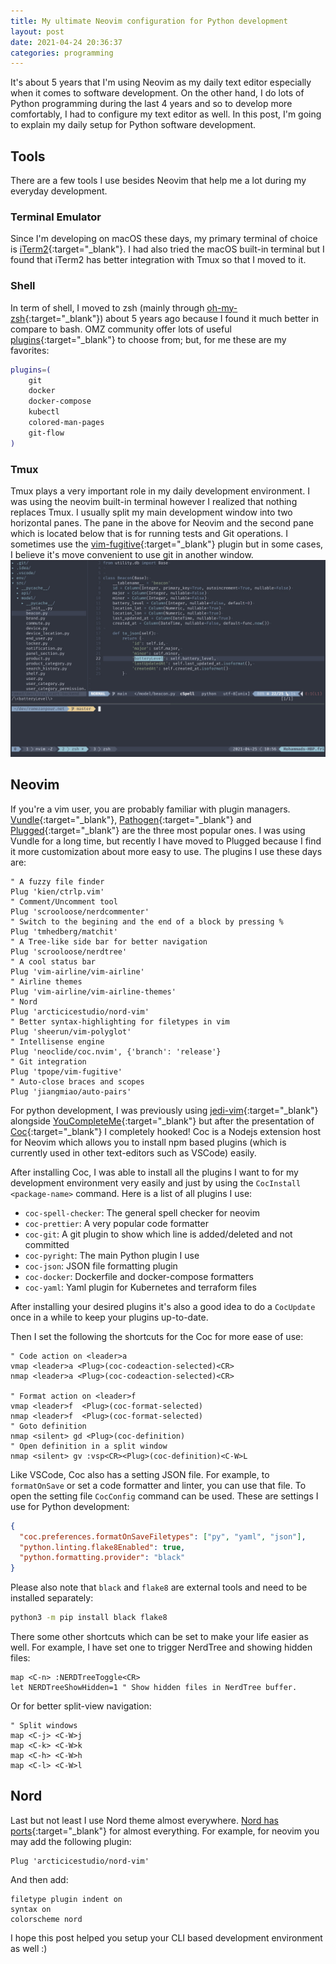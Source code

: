 ```yaml
---
title: My ultimate Neovim configuration for Python development
layout: post
date: 2021-04-24 20:36:37
categories: programming
---
```


It's about 5 years that I'm using Neovim as my daily text editor especially when it comes to software development. On the other hand, I do lots of Python programming during the last 4 years and so to develop more comfortably, I had to configure my text editor as well. In this post, I'm going to explain my daily setup for Python software development.

## Tools

There are a few tools I use besides Neovim that help me a lot during my everyday development.

### Terminal Emulator

Since I'm developing on macOS these days, my primary terminal of choice is [iTerm2](https://iterm2.com/){:target="\_blank"}. I had also tried the macOS built-in terminal but I found that iTerm2 has better integration with Tmux so that I moved to it.

### Shell

In term of shell, I moved to zsh (mainly through [oh-my-zsh](https://github.com/ohmyzsh/ohmyzsh){:target="\_blank"}) about 5 years ago because I found it much better in compare to bash. OMZ community offer lots of useful [plugins](https://github.com/ohmyzsh/ohmyzsh/tree/master/plugins){:target="\_blank"} to choose from; but, for me these are my favorites:

```bash
plugins=(
    git
    docker
    docker-compose
    kubectl
    colored-man-pages
    git-flow
)
```

### Tmux

Tmux plays a very important role in my daily development environment. I was using the neovim built-in terminal however I realized that nothing replaces Tmux. I usually split my main development window into two horizontal panes. The pane in the above for Neovim and the second pane which is located below that is for running tests and Git operations. I sometimes use the [vim-fugitive](https://github.com/tpope/vim-fugitive){:target="\_blank"} plugin but in some cases, I believe it's move convenient to use git in another window.
![Tmux panes](/assets/images/python-tmux-panes.png)

## Neovim

If you're a vim user, you are probably familiar with plugin managers. [Vundle](https://github.com/VundleVim/Vundle.vim){:target="\_blank"}, [Pathogen](https://github.com/tpope/vim-pathogen){:target="\_blank"} and [Plugged](https://github.com/junegunn/vim-plug){:target="\_blank"} are the three most popular ones. I was using Vundle for a long time, but recently I have moved to Plugged because I find it more customization about more easy to use. The plugins I use these days are:

```vim
" A fuzzy file finder
Plug 'kien/ctrlp.vim'
" Comment/Uncomment tool
Plug 'scrooloose/nerdcommenter'
" Switch to the begining and the end of a block by pressing %
Plug 'tmhedberg/matchit'
" A Tree-like side bar for better navigation
Plug 'scrooloose/nerdtree'
" A cool status bar
Plug 'vim-airline/vim-airline'
" Airline themes
Plug 'vim-airline/vim-airline-themes'
" Nord
Plug 'arcticicestudio/nord-vim'
" Better syntax-highlighting for filetypes in vim
Plug 'sheerun/vim-polyglot'
" Intellisense engine
Plug 'neoclide/coc.nvim', {'branch': 'release'}
" Git integration
Plug 'tpope/vim-fugitive'
" Auto-close braces and scopes
Plug 'jiangmiao/auto-pairs'

```

For python development, I was previously using [jedi-vim](https://github.com/davidhalter/jedi-vim){:target="\_blank"} alongside [YouCompleteMe](https://github.com/ycm-core/YouCompleteMe){:target="\_blank"} but after the presentation of [Coc](https://github.com/neoclide/coc.nvim){:target="\_blank"} I completely hooked! Coc is a Nodejs extension host for Neovim which allows you to install npm based plugins (which is currently used in other text-editors such as VSCode) easily.

After installing Coc, I was able to install all the plugins I want to for my development environment very easily and just by using the `CocInstall <package-name>` command. Here is a list of all plugins I use:

- `coc-spell-checker`: The general spell checker for neovim
- `coc-prettier`: A very popular code formatter
- `coc-git`: A git plugin to show which line is added/deleted and not committed
- `coc-pyright`: The main Python plugin I use
- `coc-json`: JSON file formatting plugin
- `coc-docker`: Dockerfile and docker-compose formatters
- `coc-yaml`: Yaml plugin for Kubernetes and terraform files

After installing your desired plugins it's also a good idea to do a `CocUpdate` once in a while to keep your plugins up-to-date.

Then I set the following the shortcuts for the Coc for more ease of use:

```vim
" Code action on <leader>a
vmap <leader>a <Plug>(coc-codeaction-selected)<CR>
nmap <leader>a <Plug>(coc-codeaction-selected)<CR>

" Format action on <leader>f
vmap <leader>f  <Plug>(coc-format-selected)
nmap <leader>f  <Plug>(coc-format-selected)
" Goto definition
nmap <silent> gd <Plug>(coc-definition)
" Open definition in a split window
nmap <silent> gv :vsp<CR><Plug>(coc-definition)<C-W>L

```

Like VSCode, Coc also has a setting JSON file. For example, to `formatOnSave` or set a code formatter and linter, you can use that file. To open the setting file `CocConfig` command can be used. These are settings I use for Python development:

```json
{
  "coc.preferences.formatOnSaveFiletypes": ["py", "yaml", "json"],
  "python.linting.flake8Enabled": true,
  "python.formatting.provider": "black"
}
```

Please also note that `black` and `flake8` are external tools and need to be installed separately:

```bash
python3 -m pip install black flake8
```

There some other shortcuts which can be set to make your life easier as well. For example, I have set one to trigger NerdTree and showing hidden files:

```vim
map <C-n> :NERDTreeToggle<CR>
let NERDTreeShowHidden=1 " Show hidden files in NerdTree buffer.
```

Or for better split-view navigation:

```vim
" Split windows
map <C-j> <C-W>j
map <C-k> <C-W>k
map <C-h> <C-W>h
map <C-l> <C-W>l

```

## Nord

Last but not least I use Nord theme almost everywhere. [Nord has ports](https://www.nordtheme.com/ports){:target="\_blank"} for almost everything. For example, for neovim you may add the following plugin:

```vim
Plug 'arcticicestudio/nord-vim'
```

And then add:

```vim
filetype plugin indent on
syntax on
colorscheme nord
```

I hope this post helped you setup your CLI based development environment as well :)
